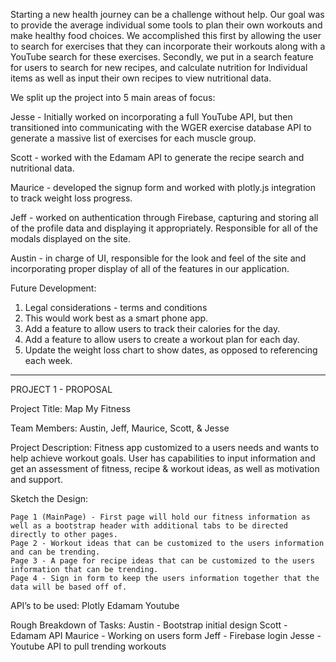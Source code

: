 Starting a new health journey can be a challenge without help.  Our goal was to provide the average individual some tools to plan their own workouts and make healthy food choices.  We accomplished this first by allowing the user to search for exercises that they can incorporate their workouts along with a YouTube search for these exercises.  Secondly, we put in a search feature for users to search for new recipes, and calculate nutrition for Individual items as well as input their own recipes to view nutritional data.

We split up the project into 5 main areas of focus:

Jesse - Initially worked on incorporating a full YouTube API, but then transitioned into communicating with the WGER exercise database API to generate a massive list of exercises for each muscle group.

Scott - worked with the Edamam API to generate the recipe search and nutritional data.

Maurice - developed the signup form and worked with plotly.js integration to track weight loss progress.

Jeff - worked on authentication through Firebase, capturing and storing all of the profile data and displaying it appropriately.  Responsible for all of the modals displayed on the site.

Austin - in charge of UI, responsible for the look and feel of the site and incorporating proper display of all of the features in our application.

Future Development:

1. Legal considerations - terms and conditions
2. This would work best as a smart phone app.
3. Add a feature to allow users to track their calories for the day.
4. Add a feature to allow users to create a workout plan for each day.
5. Update the weight loss chart to show dates, as opposed to referencing each week.

********************************************************************************

PROJECT 1 - PROPOSAL

Project Title:
Map My Fitness

Team Members:
Austin, Jeff, Maurice, Scott, & Jesse

Project Description:
Fitness app customized to a users needs and wants to help achieve workout goals. User has capabilities to input information and get an assessment of fitness, recipe & workout ideas, as well as motivation and support. 

Sketch the Design:

	Page 1 (MainPage) - First page will hold our fitness information as well as a bootstrap header with additional tabs to be directed directly to other pages.
	Page 2 - Workout ideas that can be customized to the users information and can be trending.
	Page 3 - A page for recipe ideas that can be customized to the users information that can be trending. 
	Page 4 - Sign in form to keep the users information together that the data will be based off of. 

API’s to be used:
Plotly 
Edamam
Youtube 

Rough Breakdown of Tasks:
Austin - Bootstrap initial design
Scott - Edamam API 
Maurice - Working on users form 
Jeff - Firebase login
Jesse - Youtube API to pull trending workouts
